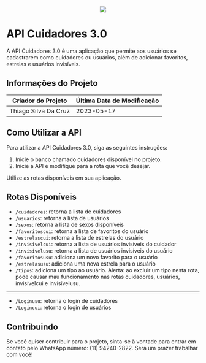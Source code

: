 <div align="center">
  <kbd>
    <img src="https://user-images.githubusercontent.com/101190863/187051517-ba4e5b0c-a4dc-4afe-a548-676bee320b84.gif">
  </kbd>
</div>

# API Cuidadores 3.0

A API Cuidadores 3.0 é uma aplicação que permite aos usuários se cadastrarem como cuidadores ou usuários, além de adicionar favoritos, estrelas e usuários invisíveis.

## Informações do Projeto

| Criador do Projeto |Última Data de Modificação|
| ------------------ |--------------------------|
| Thiago Silva Da Cruz | 2023-05-17             |

## Como Utilizar a API

Para utilizar a API Cuidadores 3.0, siga as seguintes instruções:

1. Inicie o banco chamado cuidadores disponível no projeto.
2. Inicie a API e modifique para a rota que você desejar.

Utilize as rotas disponíveis em sua aplicação.

## Rotas Disponíveis

- `/cuidadores`: retorna a lista de cuidadores
- `/usuarios`: retorna a lista de usuários
- `/sexos`: retorna a lista de sexos disponíveis
- `/favoritoscui`: retorna a lista de favoritos do usuário
- `/estrelascui`: retorna a lista de estrelas do usuário
- `/invisivelcui`: retorna a lista de usuários invisíveis do cuidador
- `/invisivelusu`: retorna a lista de usuários invisíveis do usuário
- `/favoritosusu`: adiciona um novo favorito para o usuário
- `/estrelasusu`: adiciona uma nova estrela para o usuário
- `/tipos`: adiciona um tipo ao usuário. Alerta: ao excluir um tipo nesta rota, pode causar mau funcionamento nas rotas cuidadores, usuários, invisívelcui e invisívelusu.
-------------------------
- `/Loginusu`: retorna o login de cuidadores
- `/Logincui`: retorna o login de usuários

## Contribuindo

Se você quiser contribuir para o projeto, sinta-se à vontade para entrar em contato pelo WhatsApp número: (11) 94240-2822. Será um prazer trabalhar com você!
